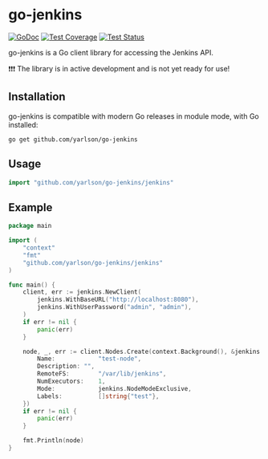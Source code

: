 # go-jenkins

[![GoDoc](https://img.shields.io/static/v1?label=godoc&message=reference&color=blue)](https://pkg.go.dev/github.com/yarlson/go-jenkins/jenkins)
[![Test Coverage](https://codecov.io/gh/yarlson/go-jenkins/branch/main/graph/badge.svg?token=RFNTCUV32H)](https://codecov.io/gh/yarlson/go-jenkins)
[![Test Status](https://github.com/yarlson/go-jenkins/workflows/tests/badge.svg)](https://github.com/yarlson/go-jenkins/actions?query=workflow%3Atests)

go-jenkins is a Go client library for accessing the Jenkins API.

❗️❗️❗️ The library is in active development and is not yet ready for use!

## Installation
go-jenkins is compatible with modern Go releases in module mode, with Go installed:
```shell
go get github.com/yarlson/go-jenkins
```

## Usage
```go
import "github.com/yarlson/go-jenkins/jenkins"	
```

## Example
```go
package main

import (
	"context"
	"fmt"
	"github.com/yarlson/go-jenkins/jenkins"
)

func main() {
	client, err := jenkins.NewClient(
		jenkins.WithBaseURL("http://localhost:8080"),
		jenkins.WithUserPassword("admin", "admin"),
	)
	if err != nil {
		panic(err)
	}

	node, _, err := client.Nodes.Create(context.Background(), &jenkins.Node{
		Name:            "test-node",
		Description: "",
		RemoteFS:        "/var/lib/jenkins",
		NumExecutors:    1,
		Mode:            jenkins.NodeModeExclusive,
		Labels:          []string{"test"},
	})
	if err != nil {
		panic(err)
	}

	fmt.Println(node)
}

```